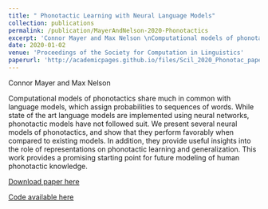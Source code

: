 ```yaml
---
title: " Phonotactic Learning with Neural Language Models"
collection: publications
permalink: /publication/MayerAndNelson-2020-Phonotactics
excerpt: 'Connor Mayer and Max Nelson \nComputational models of phonotactics share much in common with language models, which assign probabilities to sequences of words. While state of the art language models are implemented using neural networks, phonotactic models have not followed suit. We present several neural models of phonotactics, and show that they perform favorably when compared to existing models. In addition, they provide useful insights into the role of representations on phonotactic learning and generalization. This work provides a promising starting point for future modeling of human phonotactic knowledge.'
date: 2020-01-02
venue: 'Proceedings of the Society for Computation in Linguistics'
paperurl: 'http://academicpages.github.io/files/Scil_2020_Phonotac_paper.pdf'
---
```

Connor Mayer and Max Nelson   

Computational models of phonotactics share much in common with language models, which assign probabilities to sequences of words. While state of the art language models are implemented using neural networks, phonotactic models have not followed suit. We present several neural models of phonotactics, and show that they perform favorably when compared to existing models. In addition, they provide useful insights into the role of representations on phonotactic learning and generalization. This work provides a promising starting point for future modeling of human phonotactic knowledge.

[Download paper here](http://academicpages.github.io/files/Scil_2020_Phonotac_paper.pdf)

[Code available here](https://github.com/MaxAndrewNelson/Phonotactic_LM)
